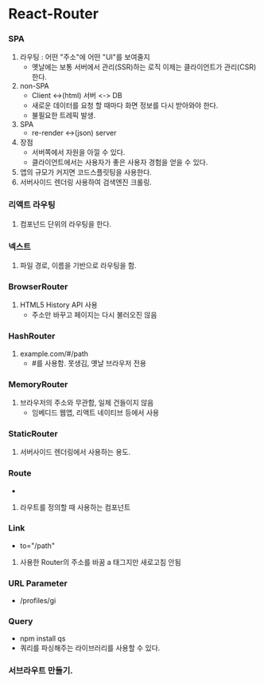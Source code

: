 # React-Router

### SPA

1. 라우팅 : 어떤 "주소"에 어떤 "UI"를 보여줄지
   - 옛날에는 보통 서버에서 관리(SSR)하는 로직 이제는 클라이언트가 관리(CSR)한다.
2. non-SPA
   - Client <->(html) 서버 <-> DB
   - 새로운 데이터를 요청 할 때마다 화면 정보를 다시 받아와야 한다.
   - 불필요한 트레픽 발생.
3. SPA
   - re-render <->(json) server
4. 장점
   - 서버쪽에서 자원을 아낄 수 있다.
   - 클라이언트에서는 사용자가 좋은 사용자 경험을 얻을 수 있다.
5. 앱의 규모가 커지면 코드스플릿팅을 사용한다.
6. 서버사이드 렌더링 사용하여 검색엔진 크롤링.

### 리액트 라우팅

1. 컴포넌드 단위의 라우팅을 한다.

### 넥스트

1. 파일 경로, 이름을 기반으로 라우팅을 함.

### BrowserRouter

1. HTML5 History API 사용
   - 주소만 바꾸고 페이지는 다시 불러오진 않음

### HashRouter

1. example.com/#/path
   - #를 사용함. 못생김, 옛날 브라우저 전용

### MemoryRouter

1. 브라우저의 주소와 무관함, 일체 건들이지 않음
   - 임베디드 웹앱, 리액트 네이티브 등에서 사용

### StaticRouter

1. 서버사이드 렌더링에서 사용하는 용도.

### Route

- <Route path="/login" component={Login} />

1. 라우트를 정의할 때 사용하는 컴포넌트

### Link

- to="/path"

1. 사용한 Router의 주소를 바꿈 a 태그지만 새로고침 안됨

### URL Parameter

- /profiles/gi

### Query

- npm install qs
- 쿼리를 파싱해주는 라이브러리를 사용할 수 있다.

### 서브라우트 만들기.

